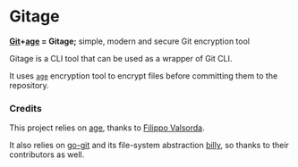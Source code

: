 # Gitage

**[Git](https://git-scm.com/)+[age](https://github.com/FiloSottile/age) = Gitage;** simple, modern and secure Git encryption
tool

Gitage is a CLI tool that can be used as a wrapper of Git CLI. 

It uses [`age`](https://github.com/FiloSottile/age) encryption tool to encrypt files before committing them to the repository.

### Credits

This project relies on [age](https://github.com/FiloSottile/age), thanks to [Filippo Valsorda](https://github.com/FiloSottile).

It also relies on [go-git](https://github.com/go-git/go-git) and its file-system abstraction [billy](https://github.com/go-git/go-billy),
so thanks to their contributors as well.

